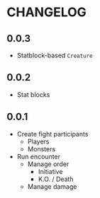 # CHANGELOG

## 0.0.3
- Statblock-based `Creature`

## 0.0.2
- Stat blocks

## 0.0.1

- Create fight participants
    - Players
    - Monsters
- Run encounter
    - Manage order
      - Initiative
      - K.O. / Death
    - Manage damage
